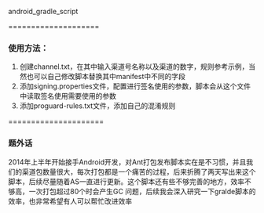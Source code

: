 android_gradle_script

====================
### 使用方法：
1. 创建channel.txt，在其中输入渠道号名称以及渠道的数字，规则参考示例，当然也可以自己修改脚本替换其中manifest中不同的字段
2. 添加signing.properties文件，配置进行签名使用的参数，脚本会从这个文件中读取签名使用需要使用的参数
3. 添加proguard-rules.txt文件，添加自己的混淆规则


=====================
### 题外话

2014年上半年开始接手Android开发，对Ant打包发布脚本实在是不习惯，并且我们的渠道包数量很大，每次打包都是一个痛苦的过程，后来折腾了两天写出来这个脚本，后续尽量随着AS一直进行更新。这个脚本还有些不够完善的地方，效率不够高，一次打包超过80个时会产生GC 问题，后续我会深入研究一下gralde脚本的效率，也非常希望有人可以帮忙改进效率
